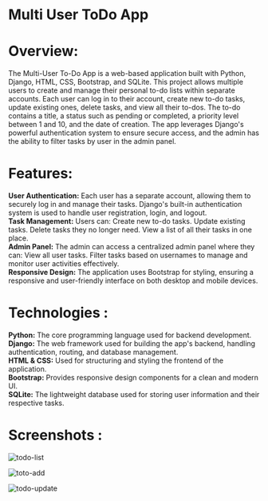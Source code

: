# Multi User ToDo App
# Overview:
The Multi-User To-Do App is a web-based application built with Python, Django, HTML, CSS, Bootstrap, and SQLite. 
This project allows multiple users to create and manage their personal to-do lists within separate accounts. 
Each user can log in to their account, create new to-do tasks, update existing ones, delete tasks, and view all their to-dos.
The to-do contains a title, a status such as pending or completed, a priority level between 1 and 10, and the date of creation.
The app leverages Django's powerful authentication system to ensure secure access, and the admin has the ability to filter tasks by user in the admin panel.

# Features:
<b>User Authentication:</b> 
Each user has a separate account, allowing them to securely log in and manage their tasks.
Django's built-in authentication system is used to handle user registration, login, and logout. <br>
<b>Task Management:</b> 
  Users can:
    Create new to-do tasks.
    Update existing tasks.
    Delete tasks they no longer need.
    View a list of all their tasks in one place.  <br>
<b>Admin Panel:</b> 
The admin can access a centralized admin panel where they can:
  View all user tasks.
  Filter tasks based on usernames to manage and monitor user activities effectively.  <br>
<b>Responsive Design:</b> 
The application uses Bootstrap for styling, ensuring a responsive and user-friendly interface on both desktop and mobile devices.

# Technologies :
<b>Python:</b> The core programming language used for backend development.  <br>
<b>Django:</b> The web framework used for building the app's backend, handling authentication, routing, and database management.  <br>
<b>HTML & CSS:</b> Used for structuring and styling the frontend of the application.  <br>
<b>Bootstrap:</b> Provides responsive design components for a clean and modern UI.  <br>
<b>SQLite:</b> The lightweight database used for storing user information and their respective tasks.  <br>


# Screenshots :

![todo-list](https://github.com/user-attachments/assets/4ea8c984-19cf-4dab-9964-661c7c5d48dd)

![toto-add](https://github.com/user-attachments/assets/2f7ca104-4f1f-4beb-a69b-39a0e19434ec)

![todo-update](https://github.com/user-attachments/assets/c1377d38-4006-4a83-8968-c8c88b0b94a3)


